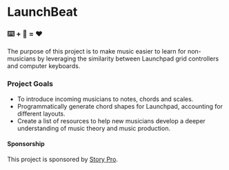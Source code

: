 # LaunchBeat 
### ⌨️ + 🎵 = ❤️
The purpose of this project is to make music easier to learn for non-musicians by leveraging the similarity between Launchpad grid controllers and computer keyboards.


### Project Goals
- To introduce incoming musicians to notes, chords and scales.
- Programmatically generate chord shapes for Launchpad, accounting for different layouts.
- Create a list of resources to help new musicians develop a deeper understanding of music theory and music production.


#### Sponsorship
This project is sponsored by [Story Pro](https://www.storypro.io).
